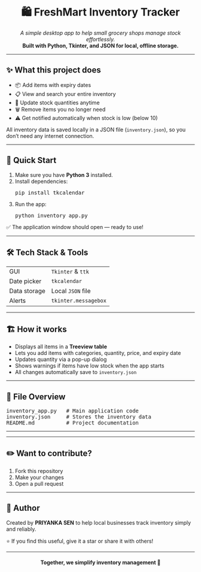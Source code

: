 

<h1 align="center">🛍️ FreshMart Inventory Tracker</h1>

<p align="center">
  <em>A simple desktop app to help small grocery shops manage stock effortlessly.</em><br>
  <strong>Built with Python, Tkinter, and JSON for local, offline storage.</strong>
</p>

<hr>

<h2>✨ What this project does</h2>
<ul>
  <li>📦 Add items with expiry dates</li>
  <li>📋 View and search your entire inventory</li>
  <li>🔄 Update stock quantities anytime</li>
  <li>🗑 Remove items you no longer need</li>
  <li>⚠️ Get notified automatically when stock is low (below 10)</li>
</ul>

<p>All inventory data is saved locally in a JSON file (<code>inventory.json</code>), so you don’t need any internet connection.</p>

<hr>

<h2>🚀 Quick Start</h2>
<ol>
  <li>Make sure you have <strong>Python 3</strong> installed.</li>
  <li>Install dependencies:
    <pre>pip install tkcalendar</pre>
  </li>
  <li>Run the app:
    <pre>python inventory_app.py</pre>
  </li>
</ol>
<p>✅ The application window should open — ready to use!</p>

<hr>

<h2>🛠 Tech Stack & Tools</h2>
<table>
  <tr>
    <td>GUI</td>
    <td><code>Tkinter</code> & <code>ttk</code></td>
  </tr>
  <tr>
    <td>Date picker</td>
    <td><code>tkcalendar</code></td>
  </tr>
  <tr>
    <td>Data storage</td>
    <td>Local <code>JSON</code> file</td>
  </tr>
  <tr>
    <td>Alerts</td>
    <td><code>tkinter.messagebox</code></td>
  </tr>
</table>

<hr>

<h2>🏗 How it works</h2>
<ul>
  <li>Displays all items in a <strong>Treeview table</strong></li>
  <li>Lets you add items with categories, quantity, price, and expiry date</li>
  <li>Updates quantity via a pop-up dialog</li>
  <li>Shows warnings if items have low stock when the app starts</li>
  <li>All changes automatically save to <code>inventory.json</code></li>
</ul>

<hr>

<h2>📂 File Overview</h2>
<pre>
inventory_app.py   # Main application code
inventory.json     # Stores the inventory data
README.md          # Project documentation
</pre>

<hr>

<hr>

<h2>✏️ Want to contribute?</h2>
<ol>
  <li>Fork this repository</li>
  <li>Make your changes</li>
  <li>Open a pull request</li>
</ol>

<hr>

<h2>👤 Author</h2>
<p>Created by <strong>PRIYANKA SEN</strong> to help local businesses track inventory simply and reliably.</p>
<p>⭐ If you find this useful, give it a star or share it with others!</p>

<hr>

<h4 align="center">Together, we simplify inventory management 🧡</h4>


